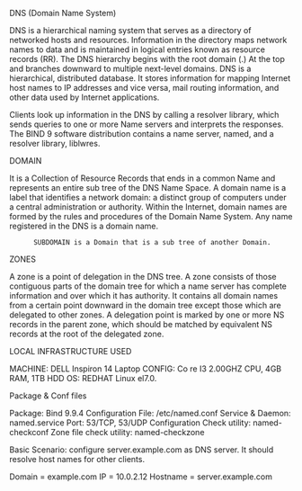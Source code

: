 DNS (Domain Name System)

DNS is a hierarchical naming system that serves as a directory of networked hosts and resources. Information in the directory maps network names to data and is maintained in logical entries known as resource records (RR). The DNS hierarchy begins with the root domain (.) At the top and branches downward to multiple next-level domains. DNS is a hierarchical, distributed database. It stores information for mapping Internet host names to IP addresses and vice versa, mail routing information, and other data used by Internet applications.

Clients look up information in the DNS by calling a resolver library, which sends queries to one or more Name servers and interprets the responses. The BIND 9 software distribution contains a name server, named, and a resolver library, liblwres.







DOMAIN

It is a Collection of Resource Records that ends in a common Name and represents an entire sub tree of the DNS Name Space. A domain name is a label that identifies a network domain: a distinct group of computers under a central administration or authority. Within the Internet, domain names are formed by the rules and procedures of the Domain Name System. Any name registered in the DNS is a domain name.

          SUBDOMAIN is a Domain that is a sub tree of another Domain.








ZONES

A zone is a point of delegation in the DNS tree. A zone consists of those contiguous parts of the domain tree for which a name server has complete information and over which it has authority. It contains all domain names from a certain point downward in the domain tree except those which are delegated to other zones. A delegation point is marked by one or more NS records in the parent zone, which should be matched by equivalent NS records at the root of the delegated zone.




LOCAL INFRASTRUCTURE USED


MACHINE: DELL Inspiron 14   Laptop
CONFIG:  Co re I3 2.00GHZ CPU, 4GB RAM, 1TB HDD
OS:  REDHAT Linux el7.0.



Package & Conf files


Package: Bind 9.9.4
Configuration File:  /etc/named.conf
Service & Daemon: named.service
Port:  53/TCP, 53/UDP
Configuration Check utility: named-checkconf
Zone file check utility: named-checkzone


Basic Scenario: configure server.example.com as DNS server. It should resolve host names for other clients.


Domain = example.com
IP = 10.0.2.12
Hostname = server.example.com 


